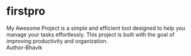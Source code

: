 # firstpro
My Awesome Project is a simple and efficient tool designed to help you manage your tasks effortlessly. This project is built with the goal of improving productivity and organization.
<br>
Author-Bhavik
